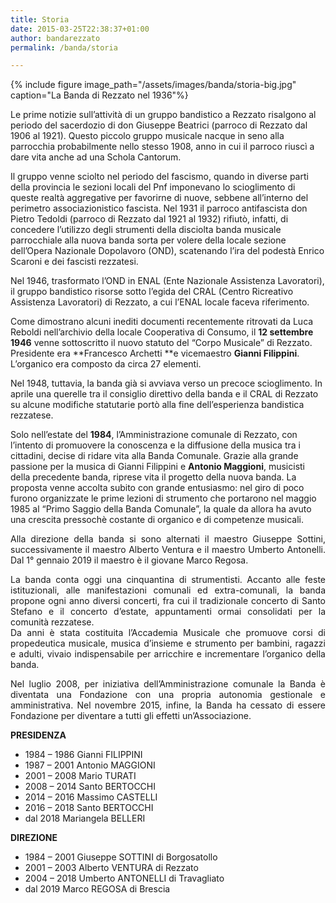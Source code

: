 ```yaml
---
title: Storia
date: 2015-03-25T22:38:37+01:00
author: bandarezzato
permalink: /banda/storia

---
```


{% include figure image_path="/assets/images/banda/storia-big.jpg" caption="La Banda di Rezzato nel 1936"%}

Le prime notizie sull&#8217;attività di un gruppo&nbsp;bandistico a Rezzato risalgono al periodo del sacerdozio di don Giuseppe Beatrici (parroco di Rezzato dal 1906 al 1921).&nbsp;Questo piccolo gruppo musicale nacque&nbsp;in seno alla parrocchia&nbsp;probabilmente nello stesso&nbsp;1908, anno&nbsp;in cui il parroco riuscì a dare vita anche ad una Schola Cantorum.

Il gruppo venne&nbsp;sciolto nel periodo del fascismo, quando&nbsp;in diverse parti della provincia le sezioni locali del&nbsp;Pnf imponevano lo scioglimento di queste realtà aggregative per favorirne di nuove, sebbene all&#8217;interno del perimetro associazionistico fascista. Nel 1931 il parroco antifascista don Pietro Tedoldi (parroco di Rezzato&nbsp;dal 1921 al 1932) rifiutò, infatti, di concedere l&#8217;utilizzo degli strumenti della disciolta banda musicale parrocchiale alla nuova banda sorta per volere della locale sezione dell&#8217;Opera Nazionale Dopolavoro (OND), scatenando l&#8217;ira del podestà Enrico Scaroni e dei fascisti rezzatesi.

Nel 1946, trasformato l&#8217;OND in ENAL (Ente Nazionale Assistenza Lavoratori), il gruppo bandistico&nbsp;risorse sotto l&#8217;egida del CRAL (Centro Ricreativo Assistenza Lavoratori) di Rezzato,&nbsp;a cui l&#8217;ENAL locale faceva riferimento.

Come dimostrano alcuni inediti documenti recentemente ritrovati da Luca Reboldi nell&#8217;archivio della locale Cooperativa di Consumo, il **12 settembre 1946** venne sottoscritto il nuovo statuto del &#8220;Corpo Musicale&#8221; di Rezzato. Presidente&nbsp;era **Francesco Archetti&nbsp;**e&nbsp;vicemaestro **Gianni Filippini**. L&#8217;organico&nbsp;era composto da circa 27 elementi.

Nel 1948, tuttavia,&nbsp;la banda già si avviava verso&nbsp;un precoce scioglimento. In aprile una querelle tra il consiglio direttivo della banda e il CRAL di Rezzato su&nbsp;alcune modifiche statutarie portò alla fine dell&#8217;esperienza bandistica rezzatese.

Solo nell&#8217;estate del **1984**, l’Amministrazione comunale di Rezzato, con l’intento di promuovere la conoscenza e la diffusione della musica tra i cittadini, decise di ridare vita alla Banda Comunale. Grazie alla grande passione per la musica di Gianni Filippini e **Antonio Maggioni**, musicisti della precedente banda, riprese vita il progetto della nuova banda. La proposta venne accolta subito con grande entusiasmo: nel giro di poco furono organizzate le prime lezioni di strumento che portarono nel maggio 1985 al &#8220;Primo Saggio della Banda Comunale&#8221;, la quale da allora ha avuto una crescita pressochè costante di organico e di competenze musicali.

<p style="text-align: justify;">
  Alla direzione della banda si sono alternati il maestro Giuseppe Sottini, successivamente il maestro Alberto Ventura e il maestro Umberto Antonelli. Dal 1° gennaio 2019 il maestro è il giovane Marco Regosa.
</p>

<p style="text-align: justify;">
  La banda conta oggi una cinquantina di strumentisti.&nbsp;Accanto alle feste istituzionali, alle manifestazioni comunali ed extra-comunali, la banda propone ogni anno diversi concerti, fra cui il tradizionale concerto di Santo Stefano e il concerto d&#8217;estate, appuntamenti ormai consolidati per la comunità rezzatese.<br /> Da anni è stata costituita l’Accademia Musicale che promuove corsi di propedeutica musicale, musica d&#8217;insieme e strumento per bambini, ragazzi e adulti, vivaio indispensabile per arricchire e incrementare l&#8217;organico della banda.
</p>

<p style="text-align: justify;">
  Nel luglio 2008, per iniziativa dell&#8217;Amministrazione comunale la Banda è diventata una Fondazione con una propria autonomia gestionale e amministrativa. Nel novembre 2015, infine, la Banda ha cessato di essere Fondazione per diventare a tutti gli effetti un&#8217;Associazione.
</p>

<p style="text-align: justify;">
  <b>PRESIDENZA</b>
</p>

<ul style="text-align: justify;">
  <li>
    1984 &#8211; 1986 Gianni FILIPPINI
  </li>
  <li>
    1987 &#8211; 2001 Antonio MAGGIONI
  </li>
  <li>
    2001 &#8211; 2008 Mario TURATI
  </li>
  <li>
    2008 &#8211; 2014 Santo BERTOCCHI
  </li>
  <li>
    2014 &#8211; 2016&nbsp;Massimo CASTELLI
  </li>
  <li>
    2016 &#8211; 2018 Santo BERTOCCHI
  </li>
  <li>
    dal 2018 Mariangela BELLERI
  </li>
</ul>

<p style="text-align: justify;">
  <b>DIREZIONE</b>
</p>

<ul style="text-align: justify;">
  <li>
    1984 &#8211; 2001 Giuseppe SOTTINI di Borgosatollo
  </li>
  <li>
    2001 &#8211; 2003 Alberto VENTURA di Rezzato
  </li>
  <li>
    2004 &#8211; 2018 Umberto ANTONELLI di Travagliato
  </li>
  <li>
    dal 2019 Marco REGOSA di Brescia
  </li>
</ul>
